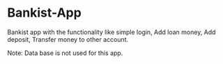 # Bankist-App

Bankist app with the functionality like simple login, Add loan money, Add deposit, Transfer money 
to other account.

Note: Data base is not used for this app.

